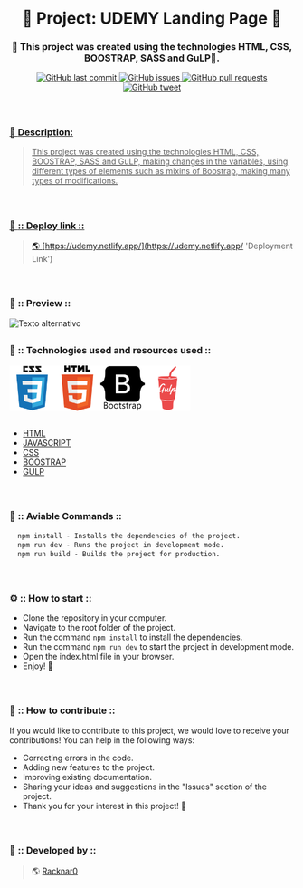 <h1 align="center">🌟 Project: UDEMY Landing Page 🎨</h1>


<h3 align="center">📝 This project was created using the technologies HTML, CSS, BOOSTRAP, SASS and GuLP🌟.</h3>

<p align="center">
    <a href="https://github.com/Racknar0/udemy/commits/master">
    <img src="https://img.shields.io/github/last-commit/ArmynC/ArminC-AutoExec.svg?style=flat-square&logo=github&logoColor=white"
         alt="GitHub last commit">
    <a href="https://github.com/ArmynC/ArminC-AutoExec/issues">
    <img src="https://img.shields.io/github/issues-raw/ArmynC/ArminC-AutoExec.svg?style=flat-square&logo=github&logoColor=white"
         alt="GitHub issues">
    <a href="https://github.com/ArmynC/ArminC-AutoExec/pulls">
    <img src="https://img.shields.io/github/issues-pr-raw/ArmynC/ArminC-AutoExec.svg?style=flat-square&logo=github&logoColor=white"
         alt="GitHub pull requests">
    <a href="https://twitter.com/intent/tweet?text=Try this CS:GO AutoExec:&url=https%3A%2F%2Fgithub.com%2FArmynC%2FArminC-AutoExec">
    <img src="https://img.shields.io/twitter/url/https/github.com/ArmynC/ArminC-AutoExec.svg?style=flat-square&logo=twitter"
         alt="GitHub tweet">
</p>


<br>

## <h3>📄 **Description:**</h3>

> This project  was created using the technologies HTML, CSS, BOOSTRAP, SASS and GuLP, making changes in the variables, using different types of elements such as mixins of Boostrap, making many types of modifications.

<br>

## <h3>🚀 **:: Deploy link ::**</h3>

> 🌎 [https://udemy.netlify.app/](https://udemy.netlify.app/ 'Deployment Link')

<br>

## <h3>📄 **:: Preview ::**</h3>

<img src="./preview.gif" alt="Texto alternativo" width="400px">

<br>

## <h3>📄 **:: Technologies used and resources used ::**</h3>

<div style="display: flex; justify-content: start; align-items: center;">
      <img src="https://raw.githubusercontent.com/devicons/devicon/master/icons/css3/css3-original-wordmark.svg" alt="css3" width="80" height="80" /> 
      <img src="https://github.com/Racknar0/logos/blob/master/coleccion-logos/html5.png?raw=true" alt="css3" width="80" height="80" />
      <img src="https://raw.githubusercontent.com/devicons/devicon/master/icons/bootstrap/bootstrap-plain-wordmark.svg"
      alt="bootstrap" width="80" height="80" />
      <img src="https://raw.githubusercontent.com/Racknar0/logos/181ca6311c2bd5811614e50fb29a6c713bc4575e/coleccion-logos/gulp/gulp-plain.svg"
      alt="bootstrap" width="80" height="80" />
</div>

<br>

-   [HTML](https://developer.mozilla.org/es/docs/Web/HTML 'HTML')
-   [JAVASCRIPT](https://developer.mozilla.org/es/docs/Web/JavaScript 'JAVASCRIPT')
-   [CSS](https://developer.mozilla.org/es/docs/Web/CSS 'CSS')
-   [BOOSTRAP](https://getbootstrap.com/ 'BOOSTRAP')
-   [GULP](https://gulpjs.com/ 'GULP')

<br>

## <h3>🤖 **:: Aviable Commands ::**</h3>

      npm install - Installs the dependencies of the project.
      npm run dev - Runs the project in development mode.
      npm run build - Builds the project for production.

<br>

## <h3>⚙️ **:: How to start ::**</h3>

-   Clone the repository in your computer.
-   Navigate to the root folder of the project.
-   Run the command `npm install` to install the dependencies.
-   Run the command `npm run dev` to start the project in development mode.
-   Open the index.html file in your browser.
-   Enjoy! 🎉

<br>

## <h3>🤝 **:: How to contribute ::**</h3>

If you would like to contribute to this project, we would love to receive your contributions! You can help in the following ways:

-   Correcting errors in the code.
-   Adding new features to the project.
-   Improving existing documentation.
-   Sharing your ideas and suggestions in the "Issues" section of the project.
-   Thank you for your interest in this project! 🎉

<br>

## <h3>🤝 **:: Developed by ::**</h3>

> 🌎 [Racknar0](https://github.com/Racknar0 'Deployment Link')
